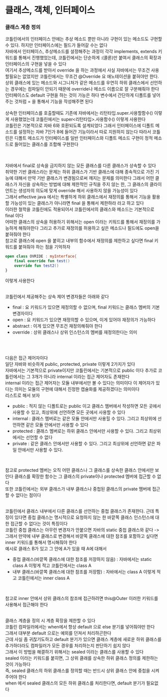 # 클래스, 객체, 인터페이스
### 클래스 계층 정의
코틀린에서의 인터페이스 안에는 추상 메소드 뿐만 아니라 구현이 있는 메소드도 구현할 수 있다. 하지만 인터페이스에는 필드가 들어갈 수는 없다 <br>
자바에서 인터페이스, 추상메소드를 설정해주는 과정이 각각 implements, extends 키워드를 통해서 진행했었는데, 코틀린에서는 단순하게 :(콜론)만 붙여서 클래스의 확장과 인터페이스의 구현을 넣을 수 있다 <br>
여기서 추상메소드를 받아서 override 을 하는 과정에서 사실 자바에서는 무조건 사용할필요는 없었지만 코틀린에서는 무조건 @Override 요 애노테이션을 붙혀야만 한다. 상위 클래스에 있는 메소드와 시그니처가 같은 메소드를 우연히 하위 클래스에서 선언하는 경우에는 컴파일이 안되기 때문에 override나 메소드 이름으로 잘 구분해줘야 한다 <br>
인터페이스도 default 구현을 하는 것이 가능은 하다 변수에서 간단하게 디폴트를 넣어주는 것처럼 = 을 통해서 기능을 작성해주면 된다 <br>
<br>
상속한 인터페이스를 호출할때도 기존에 자바에서는 리턴타입.super.사용할함수() 이렇게 사용했었는데 코틀린에서는 super<리턴타입>.사용함수() 이렇게 사용한다 <br>
코틀린은 기본적으로 자바 6와 호환되도록 설계되었다 그래서 인터페이스에 디폴트 메소드를 설정하는 자바 7인가 8에 들어간 기능이라서 따로 지원하지 않는다 따라서 코틀린은 디폴트 메소드가 인터페이스를 일반 인터페이스와 디폴트 메소드 구현이 정적 메소드로 들어있는 클래스를 조합해 구현한다 <br>
<br><br>

자바에서 final로 상속을 금지하지 않는 모든 클래스를 다른 클래스가 상속할 수 있다 <br>
취약한 기반 클래스라는 문제는 하위 클래스가 기반 클래스에 대해 종속적으로 가진 기능에 대해서 만약 기반 클래스가 변경됨으로써 깨지는 문제를 의미한다 그래서 어떤 클래스가 자신을 상속하는 방법에 대해 제한적인 규칙을 주지 않는 한, 
그 클래스의 클라이언트는 생성자의 의도에 맞게 override 해서 사용하지 않을 가능성이 있다 <br>
그래서 effective java 에서는 특별하게 하위 클래스에서 재정의를 통해서 기능을 활용할 가능성이 있는 클래스가 아니라면 final 을 통해서 제한하라 라고 하고 있다 <br>
이러한 철학을 코틀린에도 적용되어서 코틀린에서의 클래스와 메소드는 기본적으로 final 이다 <br>
어떠한 클래스의 상속을 허용하기 위해서는 open 이라는 키워드를 통해서 재정의를 가능하게 해줘야한다 그리고 추가로 재정의를 허용하고 싶은 메소드나 필드에도 open을 붙혀줘야 한다 <br>
참고로 클래스에 open 을 붙히고 내부의 함수에서 재정의를 제한하고 싶다면 final 키워드를 붙혀줘야 하는 점을 기억하자 <br>
```kotlin
open class OVRIDE : myInterface{
    final override fun test()
    override fun test2()
}
```
이렇게 사용한다 <br><br>

코틀린에서 제공해주는 상속 제어 변경자들은 아래와 같다
- final : 요 키워드가 있으면 재정의할 수 없으며, final 키워드는 클래스 멤버의 기본 변경자이다
- open : 요 키워드가 있으면 재정의할 수 있으며, 이게 있어야 재정의가 가능하다
- abstract : 이게 있으면 무조건 재정의해줘야 한다 
- override : 상위 클래스나 상위 인스턴스의 멤버를 재정의한다는 의미

<br><br>

다음은 접근 제어자이다 <br>
일단 자바와 비슷하게 public, protected, private 이렇게 2가지가 있다 <br> 
자바에서는 기본적으로 private이지만 코틀린에서는 기본적으로 public 이다 추가로 코틀린에서는 그 3개가 아니라 internal 이라는 접근 제어자도 존재한다 <br>
internal 이라는 접근 제어자는 모듈 내부에서만 볼 수 있다는 의미이다 이 제어자가 있다는 의미는 모듈의 구현에 대해서 진정한 캡슐화를 제공하겠다는 의미이다 <br>
리스트로 해서 보자 <br>
- public : 적지 않는 디폴트로는 public 이고 클래스 멤버에서 작성하면 모든 곳에서 사용할 수 있고, 최상위에 선언하면 모든 곳에서 사용할 수 있다
- internal : 클래스 멤버로는 같은 모듈 안에서만 사용힐 수 있다. 그리고 최상위에 선언하면 같은 모듈 안에서만 사용할 수 있다
- protected : 클래스 멤버로는 하위 클래스 안에서만 사용할 수 있다. 그리고 최상위에서는 선언할 수 없다
- private : 같은 클래스 안에서만 사용할 수 있다. 그리고 최상위에 선언하면 같은 파일 안에서만 사용할 수 있다.

<br>

참고로 protected 멤버는 오직 어떤 클래스나 그 클래스를 상속한 클래스 안에서만 보인다 
클래스를 확장한 함수는 그 클래스의 private이나 protected 멤버에 접근할 수 없다 <br>
또한 코틀린에서는 외부 클래스가 내부 클래스나 중첩된 클래스의 private 멤버에 접근할 수 없다는 점이다 <br>
<br>

코틀린에서 클래스 내부에서 다른 클래스를 선언하는 중첩 클래스가 존재한다. 근데 특징이 있다면 
중첩 클래스는 명시적으로 요청하지 않는 한 바깥쪽 클래스 인스턴스에 대한 접근할 수 없다는 것이 특징이다 <br>
코틀린 중첩 클래스는 아무런 변경자가 안붙으면 자바의 static 중첩 클래스와 같다 -> 그래서 만약에 내부 클래스로 변경해서 바깥쪽 클래스에 대한 참조를 포함하고 싶다면 inner 키워드를 통해서 명시해줘야 한다 <br>
예시로 클래스 B가 있고 그 안에 A가 있을 때 A에 대해서 <br>
- 중첩 클래스(바깥쪽 클래스에 대한 참조를 저장하지 않음) : 자바에서는 static class A 이렇게 적고 코틀린에서는 class A
- 내부 클래스(바깥쪽 클래스에 대한 참조를 저장함) : 자바에서는 class A 이렇게 적고 코틀린에서는 inner class A 
<br>

참고로 inner 안에서 상위 클래스의 참조에 접근하려면 this@Outer 이러한 키워드를 사용해서 접근해야 한다 
<br><br>

클래스 계층을 정의 시 계층 확장을 제한할 수 있다 <br>
코틀린 컴파일러에서는 when에서 항상 default 으로 else 분기를 넣어줘야만 한다 <br>
그래서 대부분 default 으로는 예외를 던져서 처리하곤한다 <br>
근데 사실 좀 귀찮기도하고 default 분기가 있으면 클래스 계층에 새로운 하위 클래스를 추가하더라도 컴파일러가 모든 경우를 처리하는지 판단하기 쉽지 않다 <br>
그래서 이 방법을 해결하기 위해서는 sealed 이라는 클래스를 사용할 수 있다 <br>
sealed 이라는 키워드를 붙히면, 그 상위 클래를 상속한 하위 클래스 정의를 제한하는 것이 가능하다 <br>
즉, sealed 클래스의 하위 클래스를 정의할 때는 반드시 상위 클래스 안에 중첩을 시켜주어야 한다 <br>
when 에서 sealed 클래스의 모든 하위 클래스를 처리한다면, default 분기가 필요없다 

